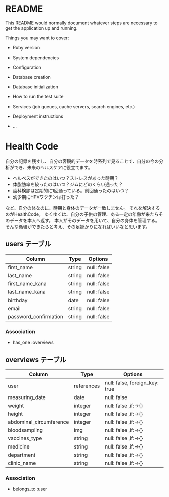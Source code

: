 # README

This README would normally document whatever steps are necessary to get the
application up and running.

Things you may want to cover:

* Ruby version

* System dependencies

* Configuration

* Database creation

* Database initialization

* How to run the test suite

* Services (job queues, cache servers, search engines, etc.)

* Deployment instructions

* ...

# Health Code
自分の記録を残すし、自分の客観的データを時系列で見ることで、自分の今の分析ができ、未来のヘルスケアに役立てます。

 - ヘルペスができたのはいつ？ストレスがあった時期？
 - 体脂肪率を絞ったのはいつ？ジムにどのくらい通った？
 - 歯科検診は定期的に1回通っている。前回通ったのはいつ？
 - 幼少期にHPVワクチンは打った？

など、自分の体なのに、時期と身体のデータが一致しません。
それを解決するのがHealthCode。
ゆくゆくは、自分の子供の管理、ある一定の年齢が来たらそのデータを本人へ返す。
本人がそのデータを用いて、自分の身体を管理する。
そんな循環ができたらと考え、その足掛かりになればいいなと思います。

## users テーブル
| Column                | Type    | Options      |
| --------------------- | ------- | ------------ |
| first_name            | string  | null: false  |
| last_name             | string  | null: false  |
| first_name_kana       | string  | null: false  |
| last_name_kana        | string  | null: false  |
| birthday              | date    | null: false  |
| email                 | string  | null: false  |
| password_confirmation | string  | null: false  | 

### Association
- has_one :overviews

## overviews テーブル
| Column                  | Type       | Options                        |
| ----------------------- | ---------- | ------------------------------ |
| user                    | references | null: false, foreign_key: true |
| measuring_date          | date       | null: false                    |
| weight                  | integer    | null: false ,if:->{}           |
| height                  | integer    | null: false ,if:->{}           |
| abdominal_circumference | integer    | null: false ,if:->{}           |
| bloodsampling           | img        | null: false ,if:->{}           |
| vaccines_type           | string     | null: false ,if:->{}           | 
| medicine                | string     | null: false ,if:->{}           |
| department              | string     | null: false ,if:->{}           |
| clinic_name             | string     | null: false ,if:->{}           |

### Association
- belongs_to :user
